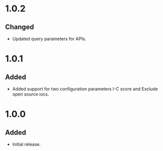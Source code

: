 # 1.0.2
## Changed
- Updated query parameters for APIs.

# 1.0.1
## Added
- Added support for two configuration parameters I-C score and Exclude open source iocs.

# 1.0.0
## Added
- Initial release.